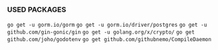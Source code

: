 ###  USED PACKAGES 

`go get -u gorm.io/gorm`
`go get -u gorm.io/driver/postgres`
`go get -u github.com/gin-gonic/gin`
`go get -u golang.org/x/crypto/`
`go get github.com/joho/godotenv`
`go get github.com/githubnemo/CompileDaemon`





